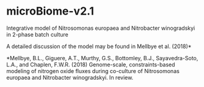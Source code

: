 # microBiome-v2.1
Integrative model of Nitrosomonas europaea and Nitrobacter winogradskyi in 2-phase batch culture

A detailed discussion of the model may be found in Mellbye et al. (2018)*

*Mellbye, B.L., Giguere, A.T., Murthy, G.S., Bottomley, B.J., Sayavedra-Soto, L.A., and Chaplen, F.W.R. (2018) Genome-scale, 
constraints-based modeling of nitrogen oxide fluxes during co-culture of Nitrosomonas europaea and Nitrobacter winogradskyi.
In review.

